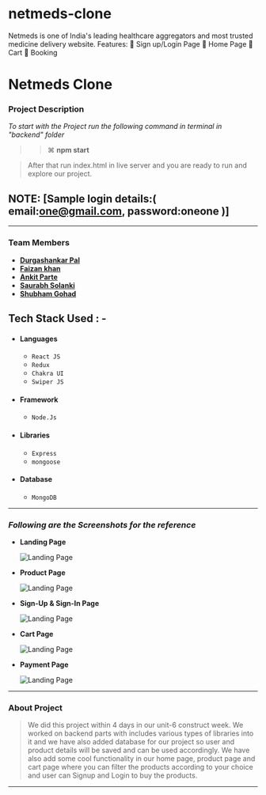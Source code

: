 
# netmeds-clone

Netmeds is one of India's leading healthcare aggregators and most trusted medicine delivery website. Features:  Sign up/Login Page  Home Page  Cart  Booking

# Netmeds Clone

### Project Description

_To start with the Project run the following command in terminal in "backend" folder_

> > ⌘ **npm start**

> After that run index.html in live server and you are ready to run and explore our project.

## NOTE: [Sample login details:( email:one@gmail.com, password:oneone )]
---


### Team Members

- **[Durgashankar Pal](https://github.com/Durgashankar001)**
- **[Faizan khan](https://github.com/Faizankhan99)**
- **[Ankit Parte](https://github.com/AnkitParte)**
- **[Saurabh Solanki](https://github.com/saurabhsolanki)**
- **[Shubham Gohad](https://github.com/shubhamgohad221997)**


## Tech Stack Used : -

- #### Languages
  - `React JS`
  - `Redux`
  - `Chakra UI`
  -  `Swiper JS`
- #### Framework
  - `Node.Js`
- #### Libraries
  - `Express`
  - `mongoose`
- #### Database
  - `MongoDB`

---

### _Following are the Screenshots for the reference_

- **Landing Page**

  ![Landing Page](https://miro.medium.com/max/1112/1*aEveoAuhA3pmsC6S23XHfw.png)

- **Product Page**

  ![Landing Page](https://miro.medium.com/max/1248/1*kUW0K9dLADoTX7llNxXwhA.png)

- **Sign-Up & Sign-In Page**

  ![Landing Page](https://miro.medium.com/max/1248/1*KVw3EcXFKAxU9c-C2-rHew.png)

- **Cart Page**

  ![Landing Page](https://encrypted-tbn0.gstatic.com/images?q=tbn:ANd9GcTvyc8QGTa5rZWGFZpHU2i1e99Ogt1v7oFm8A&usqp=CAU)

- **Payment Page**

  ![Landing Page](https://miro.medium.com/max/1248/1*S2iDaMdRLzgRD9MOLrjhYw.png)

---

### About Project

> We did this project within 4 days in our unit-6 construct week. We worked on backend parts with includes various types of libraries into it and we have also added database for our project so user and product details will be saved and can be used accordingly. We have also add some cool functionality in our home page, product page and cart page where you can filter the products according to your choice and user can Signup and Login to buy the products.

---
